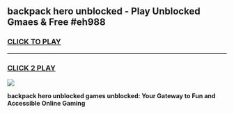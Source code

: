 
## backpack hero unblocked - Play Unblocked Gmaes & Free #eh988
<h3>
<a href="https://news.freeplayer.one?title=backpack_hero_unblocked&ref=24F">CLICK TO PLAY</a></h3>
<hr>

<h3>
<a href="https://news.freeplayer.one?title=backpack_hero_unblocked&ref=24F">CLICK 2 PLAY</a>
  
</h3>

<a href="https://news.freeplayer.one?title=backpack_hero_unblocked&ref=24F/"><img src="https://clearcache.store/games.png"></a>


**backpack hero unblocked games unblocked: Your Gateway to Fun and Accessible Online Gaming**

